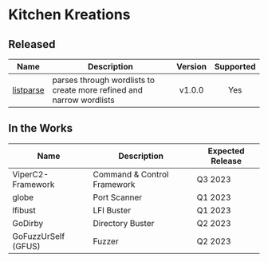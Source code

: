 # Kitchen Kreations
## Released
| Name | Description | Version | Supported |
| --- | --- | :---: | :---: |
| [listparse](https://github.com/Kitchen-Kreations/listparse) | parses through wordlists to create more refined and narrow wordlists | v1.0.0 | Yes |

## In the Works
| Name | Description | Expected Release |
| --- | --- | --- |
| ViperC2-Framework | Command & Control Framework | Q3 2023 |
| globe | Port Scanner | Q1 2023 |
| lfibust | LFI Buster | Q1 2023 |
| GoDirby | Directory Buster | Q2 2023 |
| GoFuzzUrSelf (GFUS) | Fuzzer | Q2 2023 |
